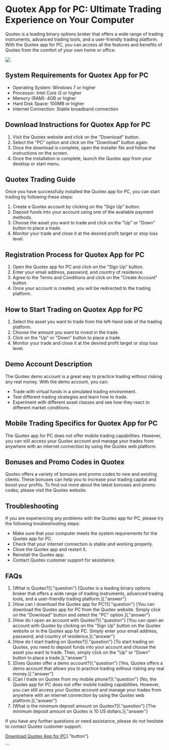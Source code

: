 # Quotex App for PC: Ultimate Trading Experience on Your Computer

Quotex is a leading binary options broker that offers a wide range of
trading instruments, advanced trading tools, and a user-friendly trading
platform. With the Quotex app for PC, you can access all the features
and benefits of Quotex from the comfort of your own home or office.

[![](https://static.quotex.io/files/5_en/300_250.jpg)](https://traff.sbs/brokerqxsignupf)

## System Requirements for Quotex App for PC

-   Operating System: Windows 7 or higher
-   Processor: Intel Core i3 or higher
-   Memory (RAM): 4GB or higher
-   Hard Disk Space: 100MB or higher
-   Internet Connection: Stable broadband connection

## Download Instructions for Quotex App for PC

1.  Visit the Quotex website and click on the "Download" button.
2.  Select the "PC" option and click on the "Download"
    button again.
3.  Once the download is complete, open the installer file and follow
    the instructions on the screen.
4.  Once the installation is complete, launch the Quotex app from your
    desktop or start menu.

## Quotex Trading Guide

Once you have successfully installed the Quotex app for PC, you can
start trading by following these steps:

1.  Create a Quotex account by clicking on the "Sign Up" button.
2.  Deposit funds into your account using one of the available payment
    methods.
3.  Choose the asset you want to trade and click on the "Up" or
    "Down" button to place a trade.
4.  Monitor your trade and close it at the desired profit target or stop
    loss level.

## Registration Process for Quotex App for PC

1.  Open the Quotex app for PC and click on the "Sign Up" button.
2.  Enter your email address, password, and country of residence.
3.  Agree to the Terms and Conditions and click on the "Create
    Account" button.
4.  Once your account is created, you will be redirected to the trading
    platform.

## How to Start Trading on Quotex App for PC

1.  Select the asset you want to trade from the left-hand side of the
    trading platform.
2.  Choose the amount you want to invest in the trade.
3.  Click on the "Up" or "Down" button to place a trade.
4.  Monitor your trade and close it at the desired profit target or stop
    loss level.

## Demo Account Description

The Quotex demo account is a great way to practice trading without
risking any real money. With the demo account, you can:

-   Trade with virtual funds in a simulated trading environment.
-   Test different trading strategies and learn how to trade.
-   Experiment with different asset classes and see how they react to
    different market conditions.

## Mobile Trading Specifics for Quotex App for PC

The Quotex app for PC does not offer mobile trading capabilities.
However, you can still access your Quotex account and manage your trades
from anywhere with an internet connection by using the Quotex web
platform.

## Bonuses and Promo Codes in Quotex

Quotex offers a variety of bonuses and promo codes to new and existing
clients. These bonuses can help you to increase your trading capital and
boost your profits. To find out more about the latest bonuses and promo
codes, please visit the Quotex website.

## Troubleshooting

If you are experiencing any problems with the Quotex app for PC, please
try the following troubleshooting steps:

-   Make sure that your computer meets the system requirements for the
    Quotex app for PC.
-   Check that your internet connection is stable and working properly.
-   Close the Quotex app and restart it.
-   Reinstall the Quotex app.
-   Contact Quotex customer support for assistance.

## FAQs

1.  [What is Quotex?]{."question"} [Quotex is a leading binary
    options broker that offers a wide range of trading instruments,
    advanced trading tools, and a user-friendly trading
    platform.]{."answer"}
2.  [How can I download the Quotex app for PC?]{."question"} [You
    can download the Quotex app for PC from the Quotex website. Simply
    click on the "Download" button and select the "PC"
    option.]{."answer"}
3.  [How do I open an account with Quotex?]{."question"} [You can
    open an account with Quotex by clicking on the "Sign Up"
    button on the Quotex website or in the Quotex app for PC. Simply
    enter your email address, password, and country of
    residence.]{."answer"}
4.  [How do I start trading on Quotex?]{."question"} [To start
    trading on Quotex, you need to deposit funds into your account and
    choose the asset you want to trade. Then, simply click on the
    "Up" or "Down" button to place a
    trade.]{."answer"}
5.  [Does Quotex offer a demo account?]{."question"} [Yes, Quotex
    offers a demo account that allows you to practice trading without
    risking any real money.]{."answer"}
6.  [Can I trade on Quotex from my mobile phone?]{."question"}
    [No, the Quotex app for PC does not offer mobile trading
    capabilities. However, you can still access your Quotex account and
    manage your trades from anywhere with an internet connection by
    using the Quotex web platform.]{."answer"}
7.  [What is the minimum deposit amount on Quotex?]{."question"}
    [The minimum deposit amount on Quotex is 10 US
    dollars.]{."answer"}

If you have any further questions or need assistance, please do not
hesitate to contact Quotex customer support.

[Download Quotex App for
PC](\%22https://traff.sbs/quotexonelink\%22){."button"}

\`\`\`

